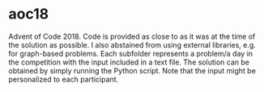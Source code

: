 # aoc18
Advent of Code 2018. Code is provided as close to as it was at the time of the solution as possible. I also abstained from using external libraries, e.g. for graph-based problems. Each subfolder represents a problem/a day in the competition with the input included in a text file. The solution can be obtained by simply running the Python script. Note that the input might be personalized to each participant.
